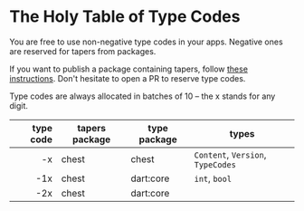 # The Holy Table of Type Codes

You are free to use non-negative type codes in your apps.
Negative ones are reserved for tapers from packages.

If you want to publish a package containing tapers, follow [these instructions](tapers.md#publishing-tapers-for-a-package).
Don't hesitate to open a PR to reserve type codes.

<!-- TODO: Add link for opening a PR. -->

Type codes are always allocated in batches of 10 – the x stands for any digit.

type code | tapers package | type package | types
---:|---|---|---
 -x | chest | chest     | `Content`, `Version`, `TypeCodes`
-1x | chest | dart:core | `int`, `bool`
-2x | chest | dart:core | 
